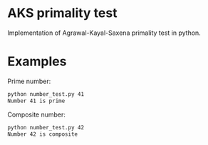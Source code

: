 # AKS primality test
Implementation of Agrawal-Kayal-Saxena primality test in python.

# Examples
Prime number:
```bash
python number_test.py 41
Number 41 is prime
```

Composite number:  
```bash
python number_test.py 42
Number 42 is composite
``` 

